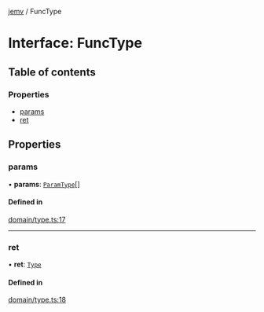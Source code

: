 [jemv](../README.md) / FuncType

# Interface: FuncType

## Table of contents

### Properties

- [params](FuncType.md#params)
- [ret](FuncType.md#ret)

## Properties

### params

• **params**: [`ParamType`](ParamType.md)[]

#### Defined in

[domain/type.ts:17](https://github.com/FlavioLionelRita/typ3s/blob/237e999/src/lib/domain/type.ts#L17)

___

### ret

• **ret**: [`Type`](../classes/Type.md)

#### Defined in

[domain/type.ts:18](https://github.com/FlavioLionelRita/typ3s/blob/237e999/src/lib/domain/type.ts#L18)

